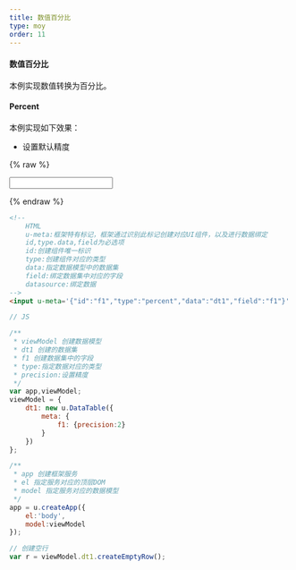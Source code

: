 ```yaml
---
title: 数值百分比
type: moy
order: 11
---
```

#### 数值百分比

本例实现数值转换为百分比。


#### Percent

本例实现如下效果：

* 设置默认精度

{% raw %}
<div class="example-content"><!-- 
	HTML
	u-meta:框架特有标记，框架通过识别此标记创建对应UI组件，以及进行数据绑定 
	id,type.data,field为必选项
	id:创建组件唯一标识
	type:创建组件对应的类型
	data:指定数据模型中的数据集
	field:绑定数据集中对应的字段
	datasource:绑定数据
-->
<input u-meta='{&quot;id&quot;:&quot;f1&quot;,&quot;type&quot;:&quot;percent&quot;,&quot;data&quot;:&quot;dt1&quot;,&quot;field&quot;:&quot;f1&quot;}' />
</div>



<script>
// JS

/**
 * viewModel 创建数据模型
 * dt1 创建的数据集
 * f1 创建数据集中的字段
 * type:指定数据对应的类型
 * precision:设置精度
 */
var app,viewModel;
viewModel = {
    dt1: new u.DataTable({
        meta: {
            f1: {precision:2}
        }
    })
};

/**
 * app 创建框架服务
 * el 指定服务对应的顶层DOM
 * model 指定服务对应的数据模型
 */
app = u.createApp({
    el:'body',
    model:viewModel
});

// 创建空行
var r = viewModel.dt1.createEmptyRow();







</script>

{% endraw %}
``` html
<!-- 
	HTML
	u-meta:框架特有标记，框架通过识别此标记创建对应UI组件，以及进行数据绑定 
	id,type.data,field为必选项
	id:创建组件唯一标识
	type:创建组件对应的类型
	data:指定数据模型中的数据集
	field:绑定数据集中对应的字段
	datasource:绑定数据
-->
<input u-meta='{"id":"f1","type":"percent","data":"dt1","field":"f1"}' />

```

``` js
// JS

/**
 * viewModel 创建数据模型
 * dt1 创建的数据集
 * f1 创建数据集中的字段
 * type:指定数据对应的类型
 * precision:设置精度
 */
var app,viewModel;
viewModel = {
    dt1: new u.DataTable({
        meta: {
            f1: {precision:2}
        }
    })
};

/**
 * app 创建框架服务
 * el 指定服务对应的顶层DOM
 * model 指定服务对应的数据模型
 */
app = u.createApp({
    el:'body',
    model:viewModel
});

// 创建空行
var r = viewModel.dt1.createEmptyRow();







```

